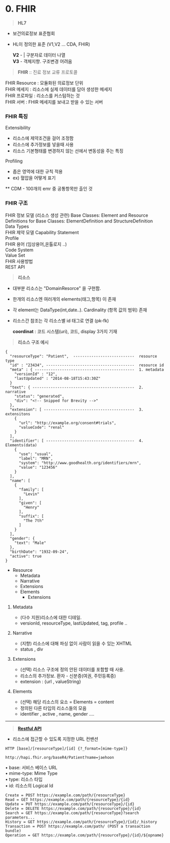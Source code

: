 # 0. FHIR

>__HL7__
- 보건의료정보 표준협회
- HL이 정의한 표준 (V1,V2 ... CDA, FHIR) 

    __V2__	- | 구분자로 데이터 나열  
    __V3__	- 객체지향. 구조변경 어려움

>__FHIR__ :: 진료 정보 교류 프로토콜

FHIR Resource   : 모듈화된 의료정보 단위  
FHIR 메세지	    : 리소스에 실제 데이터를 담아 생성한 메세지  
FHIR 프로파일 	: 리소스를 커스텀하는 것  
FHIR 서버	    : FHIR 메세지를 보내고 받을 수 있는 서버

### __FHIR  특징__

Extensibility
- 리소스에 제약조건을 걸어 조정함
- 리소스에 추가정보를 넣을때 사용
- 리소스 기본형태를 변경하지 않는 선에서 변동성을 주는 특징

Profiling 
- 좁은 영역에 대한 규칙 적용
- ex) 혈압을 어떻게 표기


** CDM - 100개의 emr 중 공통항목만 출인 것

### __FHIR 구조__

FHIR 정보 모델 (리소스 생성 관련) 
    Base Classes: Element and Resource  
    Definitions for Base Classes: ElementDefinition and StructureDefinition  
    Data Types  
FHIR 제약 모델 
    Capability Statement  
    Profile  
FHIR 용어 (임상용어,온톨로지 ..)  
    Code System  
    Value Set  
FHIR 사용방법  
    REST API  



>__리소스__
- 대부분 리소스는 "DomainResorce" 을 구현함. 
- 한개의 리소스엔 여러개의 elements(태그,항목) 이 존재
- 각 element는 DataType(int,date..). Cardinality (항목 값의 범위) 존재
- 리소스간 참조는 각 리소스별  id 태그로 연결 (pk-fk)
  
  __coordinat__ : 코드 시스템(uri), 코드, display 3가지 기재



>__리소스 구조 예시__

```
{
  "resourceType": "Patient",  ---------------------------  resource type
  "id" : "23434", ---------------------------------------  resource id
  "meta" : { --------------------------------------------  1. metadata
    "versionId" : "12",
    "lastUpdated" : "2014-08-18T15:43:30Z"
  }
  "text": { ---------------------------------------------  2. narrative
    "status": "generated",
    "div": "<!-- Snipped for Brevity -->"
  },
  "extension": [ ----------------------------------------  3. extensitons
    {
      "url": "http://example.org/consent#trials",
      "valueCode": "renal"
    }
  ],
  "identifier": [ ---------------------------------------  4. Elements(data)
    {
      "use": "usual",
      "label": "MRN",
      "system": "http://www.goodhealth.org/identifiers/mrn",
      "value": "123456"
    }
  ],
  "name": [
    {
      "family": [
        "Levin"
      ],
      "given": [
        "Henry"
      ],
      "suffix": [
        "The 7th"
      ]
    }
  ],
  "gender": {
    "text": "Male"
  },
  "birthDate": "1932-09-24",
  "active": true
}
```

* Resource
  * Metadata	
  * Narrative
  * Extensions
  * Elements
    * Extensions
    

1) Metadata
   - (다수 지원)리소스에 대한 디테일.
   - versionId, resourceType, lastUpdated, tag, profile ..

2) Narrative 
   - (지향) 리소스에 대해 파싱 없이 사람이 읽을 수 있는 XHTML
   - status , div

3) Extensions
   - (선택) 리소스 구조에 정의 안된 데이터를 포함할 때 사용.
   - 리소스의 추가정보. 환자 - 신분증(여권, 주민등록증) 
   - extension : {url , valueString}

4) Elements
   - (선택) 해당 리소스의 요소 = Elements = content
   - 정의된 다른 타입의 리소스들의 모음 
   - identifier , active , name, gender ....

---
>[__Restful API__](http://hl7.org/fhir/http.html) 

- 리소스에 접근할 수 있도록 지정한 URL 컨밴션

```
HTTP [base]/[resourceType]/[id] {?_format=[mime-type]}

http://hapi.fhir.org/baseR4/Patient?name=jaehoon
```

• base: 서비스 베이스 URL  
• mime-type: Mime Type  
• type: 리소스 타입  
• id: 리소스의 Logical Id  


```
Create = POST https://example.com/path/{resourceType}
Read = GET https://example.com/path/{resourceType}/{id}
Update = PUT https://example.com/path/{resourceType}/{id}
Delete = DELETE https://example.com/path/{resourceType}/{id}
Search = GET https://example.com/path/{resourceType}?search parameters...
History = GET https://example.com/path/{resourceType}/{id}/_history
Transaction = POST https://example.com/path/ (POST a transaction bundle)
Operation = GET https://example.com/path/{resourceType}/{id}/${opname}
```


